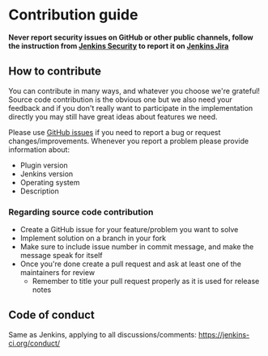 # Contribution guide

**Never report security issues on GitHub or other public channels, follow the instruction from [Jenkins Security](https://jenkins.io/security/) to report it on [Jenkins Jira](https://issues.jenkins-ci.org)**

## How to contribute

You can contribute in many ways, and whatever you choose we're grateful!
Source code contribution is the obvious one but we also need your feedback and if you don't really want to participate in the implementation directly you may still have great ideas about features we need.

Please use [GitHub issues](https://github.com/jenkinsci/loadrunner-cloud-plugin/issues) if you need to report a bug or request changes/improvements.
Whenever you report a problem please provide information about:

- Plugin version
- Jenkins version
- Operating system
- Description

### Regarding source code contribution

- Create a GitHub issue for your feature/problem you want to solve
- Implement solution on a branch in your fork
- Make sure to include issue number in commit message, and make the message speak for itself
- Once you're done create a pull request and ask at least one of the maintainers for review
  - Remember to title your pull request properly as it is used for release notes

## Code of conduct

Same as Jenkins, applying to all discussions/comments: https://jenkins-ci.org/conduct/
